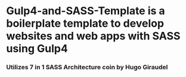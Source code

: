 # Gulp4-and-SASS-Template is a boilerplate template to develop websites and web apps with SASS using Gulp4

### Utilizes 7 in 1 SASS Architecture coin by Hugo Giraudel